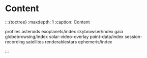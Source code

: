 # Content

:::{toctree}
:maxdepth: 1
:caption: Content

profiles
asteroids
exoplanets/index
skybrowser/index
gaia
globebrowsing/index
solar-video-overlay
point-data/index
session-recording
satellites
renderablestars
ephemeris/index

:::
